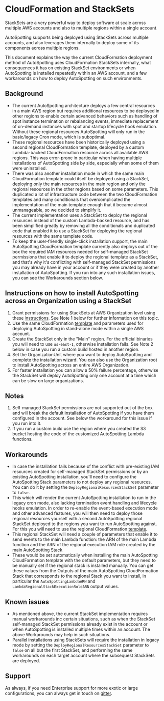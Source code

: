 # CloudFormation and StackSets

StackSets are a very powerful way to deploy software at scale across multiple
AWS accounts and also to multiple regions within a single account.

AutoSpotting supports being deployed using StackSets across multiple accounts,
and also leverages them internally to deploy some of its components across
multiple regions.

This document explains the way the current CloudFormation deployment method of
AutoSpotting uses CloudFormation StackSets internally, what consequences it has
on existing StackSet environments or when AutoSpotting is installed repeatedly
within an AWS account, and a few workarounds on how to deploy AutoSpotting on
such environments.

## Background

- The current AutoSpotting architecture deploys a few central resources in a
  main AWS region but requires additional resources to be deployed in other
  regions to enable certain advanced behaviors such as handling of spot instance
  termination or rebalancing events, immediate replacement of on-demand
  instances with spot and startup lifecycle hook emulation. Without these
  regional resources AutoSpotting will only run in the basic/legacy Cron mode,
  which is suboptimal.
- These regional resources have been historically deployed using a second
  regional CloudFormation template, deployed by a custom Lambda-backed
  CloudFormation resource across all available AWS regions. This was error-prone
  in particular when having multiple installations of AutoSpotting side by side, especially when some of them were uninstalled.
- There was also another installation mode in which the same main CloudFormation
  template could itself be deployed using a StackSet, deploying only the main
  resources in the main region and only the regional resources in the other
  regions based on some parameters. This duplicated a lot of infrastructure code
  between the two CloudFormation templates and many conditionals that
  overcomplicated the implementation of the main template enough that it became
  almost unmanageable, so we decided to simplify it.
- The current implementation uses a StackSet to deploy the regional resources
  instead of the custom Lambda-backed resource, and has been simplified greatly by
  removing all the conditionals and duplicated code that enabled it to use a
  StackSet for deploying the regional resources with the same template code.
- To keep the user-friendly single-click installation support, the main AutoSpotting
  CloudFormation template currently also deploys out of the box the required IAM
  resources needed for self-managed StackSet permissions that enable it to
  deploy the regional template as a StackSet, and that's why it's conflicting
  with self-managed StackSet permissions you may already have in your account or
  if they were created by another installation of AutoSpotting. If you run into
  any such installation issues, you can see the Workarounds section below.

## Instructions on how to install AutoSpotting across an Organization using a StackSet

1. Grant permissions for using StackSets at AWS Organization level using these
   [instructions](https://docs.aws.amazon.com/AWSCloudFormation/latest/UserGuide/StackSets-orgs-enable-trusted-access.html).
   See Note 1 below for further information on this topic.
2. Use the same CloudFormation
   [template](https://s3.amazonaws.com/cloudprowess/nightly/template.yaml) and
   parameters used for deploying AutoSpotting in stand-alone mode within a
   single AWS account.
3. Create the StackSet only in the "Main" region. For the official binaries you
   will need to use `us-east-1`, otherwise installation fails. See Note 2 below
   in case you run a custom build hosted in another region.
4. Set the OrganizationUnit where you want to deploy AutoSpotting and complete
   the installation wizard. You can also use the Organization root to install AutoSpotting across an entire AWS Organization.
5. For faster installation you can allow a 50% failure percentage, otherwise the
   StackSet will deploy AutoSpotting only one account at a time which can be
   slow on large organizations.

## Notes

1. Self-managed StackSet permissions are not supported out of the box and will
   break the default installation of AutoSpotting if you have them configured in
   the account. See below the workaround for this issue if you run into it.
2. If you run a custom build use the region where you created the S3 bucket
   hosting the code of the customized AutoSpotting Lambda functions.

## Workarounds

- In case the installation fails because of the conflict with pre-existing IAM
  resources created for self-managed StackSet permissions or by an existing
  AutoSpotting installation, you'll need to configure the AutoSpotting Stack
  parameters to not deploy any regional resources. You can do it by setting the
  `DeployRegionalResourcesStackSet` parameter to `false`.
- This which will render the current AutoSpotting installation to run in the
  legacy cron mode, also lacking termination event handling and lifecycle hooks
  emulation. In order to re-enable the event-based execution mode and other
  advanced features, you will then need to deploy those regional resources
  yourself with a second AutoSpotting regional StackSet deployed to the regions
  you want to run AutoSpotting against. For this you will need to use the
  regional CloudFormation
  [template](https://s3.amazonaws.com/cloudprowess/nightly/regional_template.yaml).
- This regional StackSet will need a couple of parameters that enable it to send
  events to the main Lambda function: the ARN of the main Lambda function and
  the ARN of the regional execution IAM role created by the main AutoSpotting
  Stack.
- These would be set automatically when installing the main AutoSpotting
  CloudFormation template with the default parameters, but they need to be
  manually set if the regional stack is installed manually. You can get these
  values from the Outputs of the main AutoSpotting CloudFormation Stack that
  corresponds to the regional Stack you want to install, in particular the
  `AutoSpottingLambdaARN` and `LambdaRegionalStackExecutionRoleARN` output
  values.

## Known issues

- As mentioned above, the current StackSet implementation requires manual
  workarounds inc certain situations, such as when the StackSet self-managed
  StackSet permissions already exist in the account or when AutoSpotting is
  installed multiple times within an account. The above Workarounds may help in
  such situations.
- Parallel installations using StackSets will require the installation in legacy
  mode by setting the `DeployRegionalResourcesStackSet` parameter to `false` on
  all but the first StackSet, and performing the same workarounds on each target
  account where the subsequest StackSets are deployed.

## Support

As always, if you need Enterprise support for more exotic or large
configurations, you can always get in touch on
[gitter](https://gitter.im/cristim).
